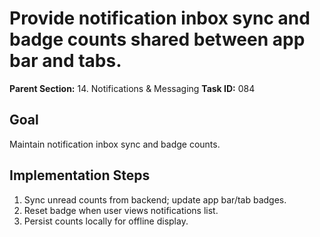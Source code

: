# Provide notification inbox sync and badge counts shared between app bar and tabs.

**Parent Section:** 14. Notifications & Messaging
**Task ID:** 084

## Goal
Maintain notification inbox sync and badge counts.

## Implementation Steps
1. Sync unread counts from backend; update app bar/tab badges.
2. Reset badge when user views notifications list.
3. Persist counts locally for offline display.
